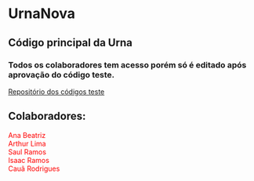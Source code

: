# UrnaNova

## Código principal da Urna
### Todos os colaboradores tem acesso porém só é editado após aprovação do código teste.
<a target="_blank" href="https://github.com/VotoVeritas/UrnaTestes">Repositório dos códigos teste</a>

## Colaboradores:
<a href="https://github.com/AnaBeatrizCarvalhoMenezes" style="color:red; text-decoration:none;" target="_blank">Ana Beatriz</a><br>
<a href="https://github.com/Arthur-Lima07" style="color:red; text-decoration:none;" target="_blank">Arthur Lima</a><br>
<a href="https://github.com/hattasho" style="color:red; text-decoration:none;" target="_blank">Saul Ramos</a><br>
<a href="https://github.com/IsaacMaf" style="color:red; text-decoration:none;" target="_blank">Isaac Ramos</a><br>
<a href="https://github.com/CauaRodrigues08" style="color:red; text-decoration:none;" target="_blank">Cauã Rodrigues</a>


